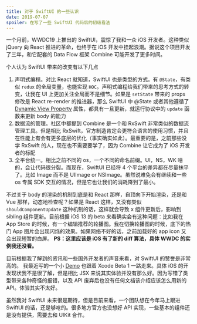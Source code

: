 ```yaml
---
title: 对于 SwiftUI 的一些认识
date: 2019-07-07
spoiler: 在写了一些 SwiftUI 代码后的初级看法
---
```


一个月前，WWDC19 上推出的 SwiftUI，震惊了我和一众 iOS 开发者。这种类似 jQuery 向 React 推进的革命，也终于在 iOS 开发中挂起浪潮。据说这个项目开发了三年，和它配套的 Data Flow 框架 Combine 可能开发了更多时间。

个人认为 SwiftUI 带来的改变有以下几点

1. 声明式编程。对比 React 就知道，SwiftUI 也是类型的方式。有 `@State`，有类似 `redux` 的全局变量，也能实现 `HOC`。声明式编程给我们带来的思考方式的转变，让我在 UI 上更加关注全局而不是细节。如果是 `setState` 带来的 props 修改是 React re-render 的推进器，那么 SwiftUI 中 @State 或者其他遵循了 [Dynamic View Property](https://developer.apple.com/documentation/swiftui/dynamicviewproperty) 属性，都具有一旦更新，就运行协议中的 `update` 函数来更新 body 的能力
2. 数据流的管理。社区中都提到 Combine 是一个和 RxSwift 非常类似的数据流管理工具。但是相比 RxSwift，官方制造肯定会更符合语言的使用习惯，并且在性能上有会有更多底层的优化（事实确实如此）。最重要的是，之前那些没学 RxSwift 的人，现在也不需要要学了，因为 Combine 让它成为了 iOS 开发者的标配
3. 全平台统一。相比之前不同的 os，一个不同的命名前缀。UI，NS，WK 啥的，会让代码很分裂。而现在，SwiftUI 已经将 4 个平台的差异都在尽量抹平了。比如 Image 而不是 UIImage or NSImage。虽然说难免会有继续和一些 os 专属 SDK 交互的情况，但是它也让我们的消耗降到了最小。

不过关于 body 的渲染的机制到底是和 React 那样，自顶向下开始渲染，还是和 Vue 那样，动态地检查呢？如果是 React 这样，又没有类似 `shouldComponentUpdate` 这种机制的话，这样就会导致 x 组件更新后，影响到 sibling 组件更新。目前根据 iOS 13 的 beta 来看确实会有这种问题：比如我在 App Store 的时候，有一个编辑推荐的轮播图。我在切换轮播图的时候，底下的热门 App 图片会出现闪烁的效果。如果网络不好的话，之前加载好的 app icon 又会出现短暂的白屏。
**PS：这里应该是 iOS 有了新的 diff 算法，具体 WWDC 的实例我还没看。**

目前根据我了解到的资讯和一些国外开发者的声音来看，对 SwiftUI 的赞誉是非常高的。 我最近写的一个小 [Demo](https://github.com/thoamsy/wechat-robot) 也跟着 Xcode Beta 1 一路走来。具体 iOS 的开发现状我不是很了解，但是相比 JSX 来说其实体验并没有那么好。因为写错了类型带来各种奇怪的报错，以及 API 废弃后也没有任何文档该介绍应该怎么用新的 API。体验其实不太好。

虽然我对 SwiftUI 未来很是期待，但是目前来看，一个团队想在今年马上跟进 SwiftUI 的话，还是够呛的。很多地方官方也没想好 API 实现，一些基本的组件还是没有提供，需要去和 UIKit 合作。
